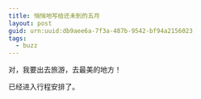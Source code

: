 ```yaml
---
title: 悄悄地写给还未到的五月
layout: post
guid: urn:uuid:db9aee6a-7f3a-487b-9542-bf94a2156023
tags:
  - buzz
---
```


对，我要出去旅游，去最美的地方！

已经进入行程安排了。
